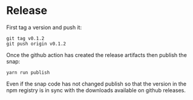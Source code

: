 # Release

First tag a version and push it:

```
git tag v0.1.2
git push origin v0.1.2
```

Once the github action has created the release artifacts then publish the snap:

```
yarn run publish
```

Even if the snap code has not changed publish so that the version in the npm registry is in sync with the downloads available on github releases.

